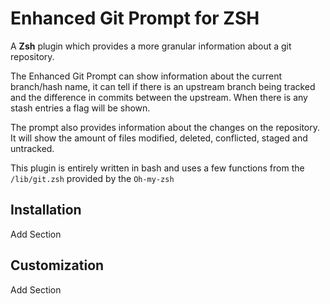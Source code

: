 # Enhanced Git Prompt for ZSH

A __Zsh__ plugin which provides a more granular information about a git repository.

The Enhanced Git Prompt can show information about the current branch/hash name, it can tell if there is an upstream branch being tracked and the difference in commits between the upstream. When there is any stash entries a flag will be shown.

The prompt also provides information about the changes on the repository. It will show the amount of files modified, deleted, conflicted, staged and untracked.

This plugin is entirely written in bash and uses a few functions from the `/lib/git.zsh` provided by the `Oh-my-zsh`

## Installation

Add Section

## Customization

Add Section
